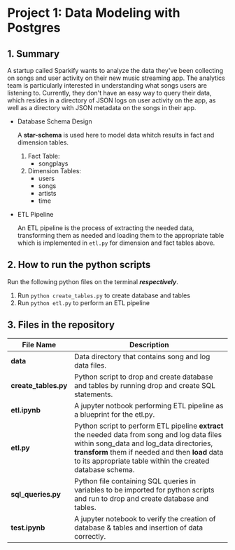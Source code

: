 # Project 1: Data Modeling with Postgres

## 1. Summary

A startup called Sparkify wants to analyze the data they've been collecting on songs and user activity on their new music streaming app. The analytics team is particularly interested in understanding what songs users are listening to. Currently, they don't have an easy way to query their data, which resides in a directory of JSON logs on user activity on the app, as well as a directory with JSON metadata on the songs in their app.

- Database Schema Design
  
  A **star-schema** is used here to model data whitch results in fact and dimension tables.
  1. Fact Table:
      - songplays
  1. Dimension Tables:
      - users
      - songs
      - artists
      - time

- ETL Pipeline

  An ETL pipeline is the process of extracting the needed data, transforming them as needed and loading them to the appropriate table which is implemented in `etl.py` for dimension and fact tables above.

## 2. How to run the python scripts

Run the following python files on the terminal ***respectively***.

1. Run `python create_tables.py` to create database and tables
1. Run `python etl.py` to perform an ETL pipeline

## 3. Files in the repository

|File Name| Description|
|---------|------------|
|**data**|Data directory that contains song and log data files.|
|**create_tables.py**|Python script to drop and create database and tables by running drop and create SQL statements.|
|**etl.ipynb**|A jupyter notbook performing ETL pipeline as a blueprint for the etl.py.|
|**etl.py**|Python script to perform ETL pipeline **extract** the needed data from song and log data files within song_data and log_data directories, **transform** them if needed and then **load** data to its appropriate table within the created database schema.|
|**sql_queries.py**|Python file containing SQL queries in variables to be imported for python scripts and run to drop and create database and tables.|
|**test.ipynb**|A jupyter notebook to verify the creation of database & tables and insertion of data correctly.|
